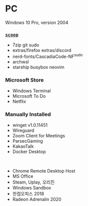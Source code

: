 PC
========
Windows 10 Pro, version 2004

### [`scoop`](https://scoop.sh)
- 7zip git sudo
- extras/firefox extras/discord
- nerd-fonts/CascadiaCode-NF<sup>sudo</sup>
- archwsl
- starship busybox neovim

### Microsoft Store
- Windows Terminal
- Microsoft To Do
- Netflix

### Manually Installed
- winget v1.0.11451
- Wireguard
- Zoom Client for Meetings
- ParsecGaming
- KakaoTalk
- Docker Desktop

&nbsp;

- Chrome Remote Desktop Host
- MS Office
- Steam, Uplay, 오리진
- Windows Sandbox
- 한컴오피스 2018
- Radeon Adrenalin 2020

<!-- Removed apps

- Epic Games

-->

